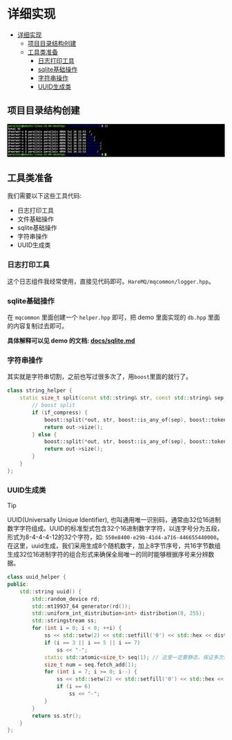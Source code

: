 # 详细实现

- [详细实现](#详细实现)
  - [项目目录结构创建](#项目目录结构创建)
  - [工具类准备](#工具类准备)
    - [日志打印工具](#日志打印工具)
    - [sqlite基础操作](#sqlite基础操作)
    - [字符串操作](#字符串操作)
    - [UUID生成类](#uuid生成类)


## 项目目录结构创建

![](./work-assets/1.png)

## 工具类准备

我们需要以下这些工具代码:

- 日志打印工具
- 文件基础操作
- sqlite基础操作
- 字符串操作
- UUID生成类


### 日志打印工具

这个日志组件我经常使用，直接见代码即可。`HareMQ/mqcommon/logger.hpp`。

### sqlite基础操作

在 `mqcommon` 里面创建一个 `helper.hpp` 即可，把 demo 里面实现的 `db.hpp` 里面的内容复制过去即可。

**具体解释可以见 demo 的文档: [docs/sqlite.md](../docs/sqlite.md)**

### 字符串操作

其实就是字符串切割，之前也写过很多次了，用`boost`里面的就行了。

```cpp
class string_helper {
    static size_t split(const std::string& str, const std::string& sep, std::vector<std::string>* out, bool if_compress = true) {
        // boost split
        if (if_compress) {
            boost::split(*out, str, boost::is_any_of(sep), boost::token_compress_on);
            return out->size();
        } else {
            boost::split(*out, str, boost::is_any_of(sep), boost::token_compress_off);
            return out->size();
        }
    }
};
```

### UUID生成类

> [!TIP]
> UUID(Universally Unique ldentifier), 也叫通用唯一识别码，通常由32位16进制数字字符组成。UUID的标准型式包含32个16进制数字字符，以连字号分为五段，形式为8-4-4-4-12的32个字符，如: `550e8400-e29b-41d4-a716-446655440000`。在这里，uuid生成，我们采用生成8个随机数字，加上8字节序号，共16字节数组生成32位16进制字符的组合形式来确保全局唯一的同时能够根据序号来分辨数据。

```cpp
class uuid_helper {
public:
    std::string uuid() {
        std::random_device rd;
        std::mt19937_64 generator(rd());
        std::uniform_int_distribution<int> distribution(0, 255);
        std::stringstream ss;
        for (int i = 0; i < 8; ++i) {
            ss << std::setw(2) << std::setfill('0') << std::hex << distribution(generator);
            if (i == 3 || i == 5 || i == 7)
                ss << "-";
            static std::atomic<size_t> seq(1); // 这里一定要静态，保证多次调用都是自增的
            size_t num = seq.fetch_add(1);
            for (int i = 7; i >= 0; i--) {
                ss << std::setw(2) << std::setfill('0') << std::hex << ((num >> (i * 8)) & 0xff);
                if (i == 6)
                    ss << "-";
            }
        }
        return ss.str();
    }
};
```